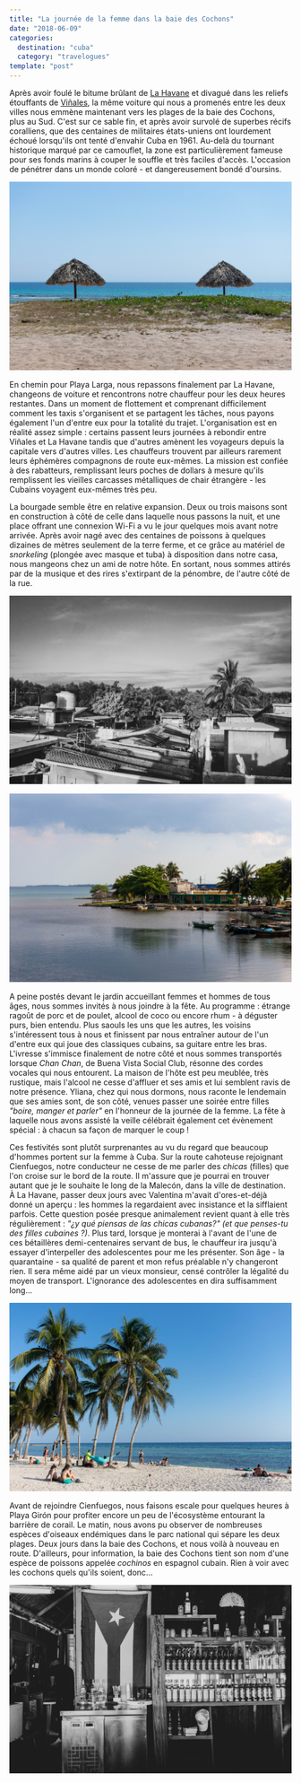 ```yaml
---
title: "La journée de la femme dans la baie des Cochons"
date: "2018-06-09"
categories:
  destination: "cuba"
  category: "travelogues"
template: "post"
---
```


Après avoir foulé le bitume brûlant de [La Havane](/fr/la-havane---rythmées-rencontres) et divagué dans les reliefs étouffants de [Viñales](/fr/dans-la-vallée-de-viñales), la même voiture qui nous a promenés entre les deux villes nous emmène maintenant vers les plages de la baie des Cochons, plus au Sud. C'est sur ce sable fin, et après avoir survolé de superbes récifs coralliens, que des centaines de militaires états-uniens ont lourdement échoué lorsqu'ils ont tenté d'envahir Cuba en 1961. Au-delà du tournant historique marqué par ce camouflet, la zone est particulièrement fameuse pour ses fonds marins à couper le souffle et très faciles d'accès. L'occasion de pénétrer dans un monde coloré - et dangereusement bondé d'oursins.

![Playa Girón.](../../../images/cuba/playa-giron.jpg "Playa Girón")

En chemin pour Playa Larga, nous repassons finalement par La Havane, changeons de voiture et rencontrons notre chauffeur pour les deux heures restantes. Dans un moment de flottement et comprenant difficilement comment les taxis s'organisent et se partagent les tâches, nous payons également l'un d'entre eux pour la totalité du trajet. L'organisation est en réalité assez simple : certains passent leurs journées à rebondir entre Viñales et La Havane tandis que d'autres amènent les voyageurs depuis la capitale vers d'autres villes. Les chauffeurs trouvent par ailleurs rarement leurs éphémères compagnons de route eux-mêmes. La mission est confiée à des rabatteurs, remplissant leurs poches de dollars à mesure qu'ils remplissent les vieilles carcasses métalliques de chair étrangère - les Cubains voyagent eux-mêmes très peu.

La bourgade semble être en relative expansion. Deux ou trois maisons sont en construction à côté de celle dans laquelle nous passons la nuit, et une place offrant une connexion Wi-Fi a vu le jour quelques mois avant notre arrivée. Après avoir nagé avec des centaines de poissons à quelques dizaines de mètres seulement de la terre ferme, et ce grâce au matériel de _snorkeling_ (plongée avec masque et tuba) à disposition dans notre casa, nous mangeons chez un ami de notre hôte. En sortant, nous sommes attirés par de la musique et des rires s'extirpant de la pénombre, de l'autre côté de la rue.

![Toits de Playa Larga.](../../../images/cuba/playa-larga-roofs.jpg "Toits de Playa Larga")

![Baie de Playa Larga.](../../../images/cuba/playa-larga-bay.jpg "Baie de Playa Larga")

A peine postés devant le jardin accueillant femmes et hommes de tous âges, nous sommes invités à nous joindre à la fête. Au programme : étrange ragoût de porc et de poulet, alcool de coco ou encore rhum - à déguster purs, bien entendu. Plus saouls les uns que les autres, les voisins s'intéressent tous à nous et finissent par nous entraîner autour de l'un d'entre eux qui joue des classiques cubains, sa guitare entre les bras. L'ivresse s'immisce finalement de notre côté et nous sommes transportés lorsque _Chan Chan_, de Buena Vista Social Club, résonne des cordes vocales qui nous entourent. La maison de l'hôte est peu meublée, très rustique, mais l'alcool ne cesse d'affluer et ses amis et lui semblent ravis de notre présence. Yliana, chez qui nous dormons, nous raconte le lendemain que ses amies sont, de son côté, venues passer une soirée entre filles _"boire, manger et parler"_ en l'honneur de la journée de la femme. La fête à laquelle nous avons assisté la veille célébrait également cet évènement spécial : à chacun sa façon de marquer le coup !

Ces festivités sont plutôt surprenantes au vu du regard que beaucoup d'hommes portent sur la femme à Cuba. Sur la route cahoteuse rejoignant Cienfuegos, notre conducteur ne cesse de me parler des _chicas_ (filles) que l'on croise sur le bord de la route. Il m'assure que je pourrai en trouver autant que je le souhaite le long de la Malecón, dans la ville de destination. À La Havane, passer deux jours avec Valentina m'avait d'ores-et-déjà donné un aperçu : les hommes la regardaient avec insistance et la sifflaient parfois. Cette question posée presque animalement revient quant à elle très régulièrement : _"¿y qué piensas de las chicas cubanas?" (et que penses-tu des filles cubaines ?)_. Plus tard, lorsque je monterai à l'avant de l'une de ces bétaillères demi-centenaires servant de bus, le chauffeur ira jusqu'à essayer d'interpeller des adolescentes pour me les présenter. Son âge - la quarantaine - sa qualité de parent et mon refus préalable n'y changeront rien. Il sera même aidé par un vieux monsieur, censé contrôler la légalité du moyen de transport. L'ignorance des adolescentes en dira suffisamment long...

![Playa Girón.](../../../images/cuba/playa-giron-2.jpg "Playa Girón")

Avant de rejoindre Cienfuegos, nous faisons escale pour quelques heures à Playa Girón pour profiter encore un peu de l'écosystème entourant la barrière de corail. Le matin, nous avons pu observer de nombreuses espèces d'oiseaux endémiques dans le parc national qui sépare les deux plages. Deux jours dans la baie des Cochons, et nous voilà à nouveau en route. D'ailleurs, pour information, la baie des Cochons tient son nom d'une espèce de poissons appelée _cochinos_ en espagnol cubain. Rien à voir avec les cochons quels qu'ils soient, donc...

![Un bar, sur la plage de Playa Girón.](../../../images/cuba/playa-giron-bar.jpg "Un bar sur la plage")
